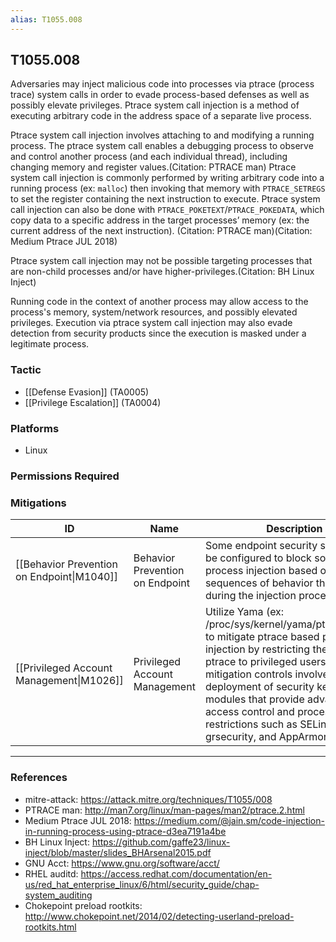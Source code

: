 ```yaml
---
alias: T1055.008
---
```


## T1055.008

Adversaries may inject malicious code into processes via ptrace (process trace) system calls in order to evade process-based defenses as well as possibly elevate privileges. Ptrace system call injection is a method of executing arbitrary code in the address space of a separate live process. 

Ptrace system call injection involves attaching to and modifying a running process. The ptrace system call enables a debugging process to observe and control another process (and each individual thread), including changing memory and register values.(Citation: PTRACE man) Ptrace system call injection is commonly performed by writing arbitrary code into a running process (ex: <code>malloc</code>) then invoking that memory with <code>PTRACE_SETREGS</code> to set the register containing the next instruction to execute. Ptrace system call injection can also be done with <code>PTRACE_POKETEXT</code>/<code>PTRACE_POKEDATA</code>, which copy data to a specific address in the target processes’ memory (ex: the current address of the next instruction). (Citation: PTRACE man)(Citation: Medium Ptrace JUL 2018) 

Ptrace system call injection may not be possible targeting processes that are non-child processes and/or have higher-privileges.(Citation: BH Linux Inject) 

Running code in the context of another process may allow access to the process's memory, system/network resources, and possibly elevated privileges. Execution via ptrace system call injection may also evade detection from security products since the execution is masked under a legitimate process. 


### Tactic
- [[Defense Evasion]] (TA0005)
- [[Privilege Escalation]] (TA0004)

### Platforms
- Linux

### Permissions Required

### Mitigations

| ID | Name | Description |
| --- | --- | --- |
| [[Behavior Prevention on Endpoint\|M1040]] | Behavior Prevention on Endpoint | Some endpoint security solutions can be configured to block some types of process injection based on common sequences of behavior that occur during the injection process.  |
| [[Privileged Account Management\|M1026]] | Privileged Account Management | Utilize Yama (ex: /proc/sys/kernel/yama/ptrace_scope) to mitigate ptrace based process injection by restricting the use of ptrace to privileged users only. Other mitigation controls involve the deployment of security kernel modules that provide advanced access control and process restrictions such as SELinux, grsecurity, and AppArmor.  |


---
### References

- mitre-attack: https://attack.mitre.org/techniques/T1055/008
- PTRACE man: http://man7.org/linux/man-pages/man2/ptrace.2.html
- Medium Ptrace JUL 2018: https://medium.com/@jain.sm/code-injection-in-running-process-using-ptrace-d3ea7191a4be
- BH Linux Inject: https://github.com/gaffe23/linux-inject/blob/master/slides_BHArsenal2015.pdf
- GNU Acct: https://www.gnu.org/software/acct/
- RHEL auditd: https://access.redhat.com/documentation/en-us/red_hat_enterprise_linux/6/html/security_guide/chap-system_auditing
- Chokepoint preload rootkits: http://www.chokepoint.net/2014/02/detecting-userland-preload-rootkits.html
